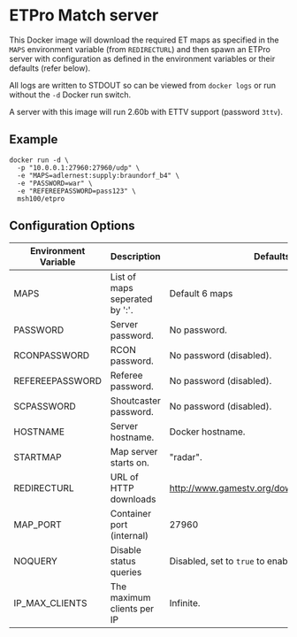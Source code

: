 ETPro Match server
==================

This Docker image will download the required ET maps as specified in the `MAPS` environment variable (from `REDIRECTURL`) and then spawn an ETPro server with configuration as defined in the environment variables or their defaults (refer below).

All logs are written to STDOUT so can be viewed from `docker logs` or run without the `-d` Docker run switch.

A server with this image will run 2.60b with ETTV support (password `3ttv`).

Example
-------

```
docker run -d \
  -p "10.0.0.1:27960:27960/udp" \
  -e "MAPS=adlernest:supply:braundorf_b4" \
  -e "PASSWORD=war" \
  -e "REFEREEPASSWORD=pass123" \
  msh100/etpro
```

Configuration Options
---------------------

Environment Variable | Description                    | Defaults
-------------------- | ------------------------------ | ----------------------------------------------
MAPS                 | List of maps seperated by ':'. | Default 6 maps
PASSWORD             | Server password.               | No password.
RCONPASSWORD         | RCON password.                 | No password (disabled).
REFEREEPASSWORD      | Referee password.              | No password (disabled).
SCPASSWORD           | Shoutcaster password.          | No password (disabled).
HOSTNAME             | Server hostname.               | Docker hostname.
STARTMAP             | Map server starts on.          | "radar".
REDIRECTURL          | URL of HTTP downloads          | http://www.gamestv.org/download/repository/et/
MAP_PORT             | Container port (internal)      | 27960
NOQUERY              | Disable status queries         | Disabled, set to `true` to enable.
IP_MAX_CLIENTS       | The maximum clients per IP     | Infinite.
